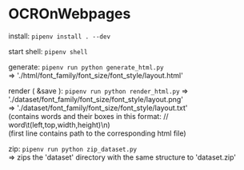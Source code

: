# OCROnWebpages

install:
`` pipenv install . --dev ``

start shell:
`` pipenv shell ``

generate:
`` pipenv run python generate_html.py ``  
    => './html/font_family/font_size/font_style/layout.html'

render ( &save ):
`` pipenv run python render_html.py ``
    => './dataset/font_family/font_size/font_style/layout.png'  
    => './dataset/font_family/font_size/font_style/layout.txt'  
        (contains words and their boxes in this format: // word\t(left,top,width,height)\n)  
        (first line contains path to the corresponding html file)

zip:
`` pipenv run python zip_dataset.py ``  
    => zips the 'dataset' directory with the same structure to 'dataset.zip'
